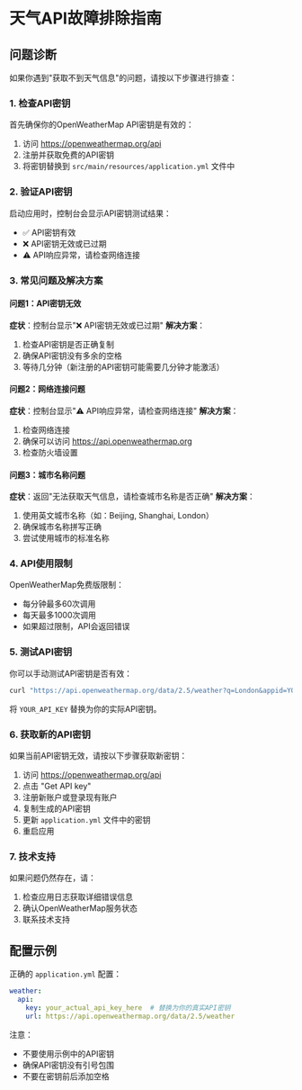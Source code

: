 # 天气API故障排除指南

## 问题诊断

如果你遇到"获取不到天气信息"的问题，请按以下步骤进行排查：

### 1. 检查API密钥

首先确保你的OpenWeatherMap API密钥是有效的：

1. 访问 https://openweathermap.org/api
2. 注册并获取免费的API密钥
3. 将密钥替换到 `src/main/resources/application.yml` 文件中

### 2. 验证API密钥

启动应用时，控制台会显示API密钥测试结果：
- ✅ API密钥有效
- ❌ API密钥无效或已过期
- ⚠️ API响应异常，请检查网络连接

### 3. 常见问题及解决方案

#### 问题1：API密钥无效
**症状**：控制台显示"❌ API密钥无效或已过期"
**解决方案**：
1. 检查API密钥是否正确复制
2. 确保API密钥没有多余的空格
3. 等待几分钟（新注册的API密钥可能需要几分钟才能激活）

#### 问题2：网络连接问题
**症状**：控制台显示"⚠️ API响应异常，请检查网络连接"
**解决方案**：
1. 检查网络连接
2. 确保可以访问 https://api.openweathermap.org
3. 检查防火墙设置

#### 问题3：城市名称问题
**症状**：返回"无法获取天气信息，请检查城市名称是否正确"
**解决方案**：
1. 使用英文城市名称（如：Beijing, Shanghai, London）
2. 确保城市名称拼写正确
3. 尝试使用城市的标准名称

### 4. API使用限制

OpenWeatherMap免费版限制：
- 每分钟最多60次调用
- 每天最多1000次调用
- 如果超过限制，API会返回错误

### 5. 测试API密钥

你可以手动测试API密钥是否有效：

```bash
curl "https://api.openweathermap.org/data/2.5/weather?q=London&appid=YOUR_API_KEY&units=metric"
```

将 `YOUR_API_KEY` 替换为你的实际API密钥。

### 6. 获取新的API密钥

如果当前API密钥无效，请按以下步骤获取新密钥：

1. 访问 https://openweathermap.org/api
2. 点击 "Get API key"
3. 注册新账户或登录现有账户
4. 复制生成的API密钥
5. 更新 `application.yml` 文件中的密钥
6. 重启应用

### 7. 技术支持

如果问题仍然存在，请：
1. 检查应用日志获取详细错误信息
2. 确认OpenWeatherMap服务状态
3. 联系技术支持

## 配置示例

正确的 `application.yml` 配置：

```yaml
weather:
  api:
    key: your_actual_api_key_here  # 替换为你的真实API密钥
    url: https://api.openweathermap.org/data/2.5/weather
```

注意：
- 不要使用示例中的API密钥
- 确保API密钥没有引号包围
- 不要在密钥前后添加空格 